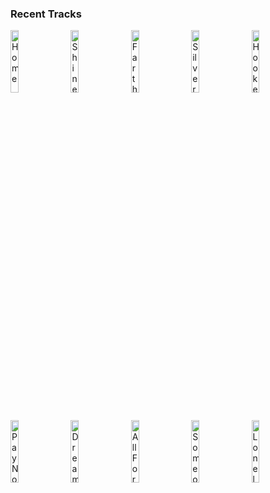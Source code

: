 ### Recent Tracks
[<img src='https://lastfm.freetls.fastly.net/i/u/300x300/083be10d379f45b09596bd2325cde680.png' width='16%' height='16%' alt='Home'>](https://www.last.fm/music/phillip%2bphillips/_/home)&nbsp;&nbsp;&nbsp;&nbsp;[<img src='https://lastfm.freetls.fastly.net/i/u/300x300/2cb83a92b6de258d818a9f7fff0de110.png' width='16%' height='16%' alt='Shine A Light'>](https://www.last.fm/music/banners/_/shine%2ba%2blight)&nbsp;&nbsp;&nbsp;&nbsp;[<img src='https://lastfm.freetls.fastly.net/i/u/300x300/327d850d88500bcc8870aff1c4c0b9f5.png' width='16%' height='16%' alt='Farther We Go'>](https://www.last.fm/music/walk%2boff%2bthe%2bearth/_/farther%2bwe%2bgo)&nbsp;&nbsp;&nbsp;&nbsp;[<img src='https://lastfm.freetls.fastly.net/i/u/300x300/cd2da7f0bea8bd63a497e9429fc148e7.png' width='16%' height='16%' alt='Silvertongue'>](https://www.last.fm/music/young%2bthe%2bgiant/_/silvertongue)&nbsp;&nbsp;&nbsp;&nbsp;[<img src='https://lastfm.freetls.fastly.net/i/u/300x300/64608dfcbfc741c9c1c1078ddc0f9c78.png' width='16%' height='16%' alt='Hooked on a Feeling'>](https://www.last.fm/music/blue%2bswede/_/hooked%2bon%2ba%2bfeeling)&nbsp;&nbsp;&nbsp;&nbsp;<br>[<img src='https://lastfm.freetls.fastly.net/i/u/300x300/f91eb90bf3229a38451495d54630b9f3.png' width='16%' height='16%' alt='Pay No Mind (feat. Passion Pit)'>](https://www.last.fm/music/madeon/_/pay%2bno%2bmind%2b%2528feat.%2bpassion%2bpit%2529)&nbsp;&nbsp;&nbsp;&nbsp;[<img src='https://lastfm.freetls.fastly.net/i/u/300x300/c9aa8a316ffc21cf7e3d33a10cb79194.png' width='16%' height='16%' alt='Dreamland'>](https://www.last.fm/music/fox%2bstevenson/_/dreamland)&nbsp;&nbsp;&nbsp;&nbsp;[<img src='https://lastfm.freetls.fastly.net/i/u/300x300/0fc76fe4b40b13d7bb402b2aff38c9e9.png' width='16%' height='16%' alt='All For You (feat. Kiesza)'>](https://www.last.fm/music/rynx/_/all%2bfor%2byou%2b%2528feat.%2bkiesza%2529)&nbsp;&nbsp;&nbsp;&nbsp;[<img src='https://lastfm.freetls.fastly.net/i/u/300x300/98bd2468c584f52e2a5055b6d1a9facf.png' width='16%' height='16%' alt='Someone To You'>](https://www.last.fm/music/banners/_/someone%2bto%2byou)&nbsp;&nbsp;&nbsp;&nbsp;[<img src='https://lastfm.freetls.fastly.net/i/u/300x300/437fb559907d86aa2c61b72706faabae.png' width='16%' height='16%' alt='Lonely Together (feat. Rita Ora)'>](https://www.last.fm/music/avicii/_/lonely%2btogether%2b%2528feat.%2brita%2bora%2529)&nbsp;&nbsp;&nbsp;&nbsp;<br>